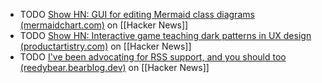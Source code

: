- TODO [Show HN: GUI for editing Mermaid class diagrams (mermaidchart.com)](https://news.ycombinator.com/item?id=42738656) on [[Hacker News]]
- TODO [Show HN: Interactive game teaching dark patterns in UX design (productartistry.com)](https://news.ycombinator.com/item?id=42737778) on [[Hacker News]]
- TODO [I've been advocating for RSS support, and you should too (reedybear.bearblog.dev)](https://news.ycombinator.com/item?id=42746222) on [[Hacker News]]